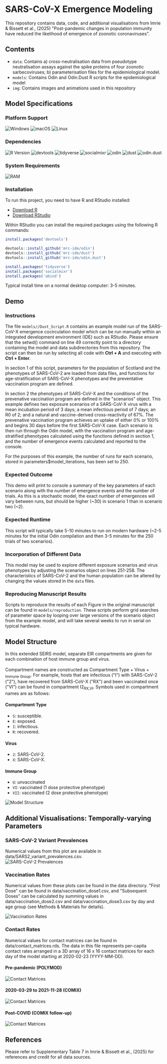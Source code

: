 # SARS-CoV-X Emergence Modeling
This repository contains data, code, and additional visualisations from Imrie & Bissett et al., (2025) "Post-pandemic changes in population immunity have reduced the likelihood of emergence of zoonotic coronaviruses".

## Contents
- `data`: Contains a) cross-neutralisation data from pseudotype neutralisation assays against the spike proteins of four zoonotic sarbecoviruses; b) parameterisation files for the epidemiological model.
- `models`: Contains Odin and Odin.Dust R scripts for the epidemiological model
- `img`: Contains images and animations used in this repository

## Model Specifications
### Platform Support
![Windows](https://img.shields.io/badge/Windows-blue?logo=windows)
![macOS](https://img.shields.io/badge/macOS-black?logo=apple)
![Linux](https://img.shields.io/badge/Linux-grey?logo=linux)

### Dependencies
![R Version](https://img.shields.io/badge/R-4.5.0-blue)
![devtools](https://img.shields.io/badge/devtools-2.4.5-ff69b4)
![tidyverse](https://img.shields.io/badge/tidyverse-2.0.0-blue)
![socialmixr](https://img.shields.io/badge/socialmixr-0.4.0-lightgreen)
![odin](https://img.shields.io/badge/odin-1.5.11-yellow)
![dust](https://img.shields.io/badge/dust-0.15.3-orange)
![odin.dust](https://img.shields.io/badge/odin.dust-0.3.13-red)

### System Requirements
![RAM](https://img.shields.io/badge/minimum%20RAM-8GB-important)

### Installation

To run this project, you need to have R and RStudio installed:

- [Download R](https://cran.r-project.org/)
- [Download RStudio](https://posit.co/download/rstudio-desktop/)

Within RStudio you can install the required packages using the following R commands:

```r
install.packages('devtools')

devtools::install_github('mrc-ide/odin')
devtools::install_github('mrc-ide/dust')
devtools::install_github('mrc-ide/odin.dust')

install.packages('tidyverse')
install.packages('socialmixr')
install.packages('abind')
```

Typical install time on a normal desktop computer: 3-5 minutes.

## Demo
### Instructions
The file `models//Dust_Script.R` contains an example model run of the SARS-CoV-X emergence cocirculation model which can be run manually within an integrated development environment (IDE) such as RStudio. Please ensure that the setwd() command on line 49 correctly point to a directory containing the model and data subdirectories from this repository. The script can then be run by selecting all code with **Ctrl + A** and executing  with **Ctrl + Enter**.

In section 1 of this script, parameters for the population of Scotland and the phenotypes of SARS-CoV-2 are loaded from data files, and functions for age-stratification of SARS-CoV-X phenotypes and the preventative vaccination program are defined.

In section 2 the phenotypes of SARS-CoV-X and the conditions of the prevenative vaccination program are defined in the "scenarios" object. This example defines two exposure scenarios of a SARS-CoV-X virus with a mean incubation period of 3 days; a mean infectious period of 7 days; an R0 of 2; and a natural and vaccine-derived cross-reactivity of 67%. The prevenative vaccination program achieves an uptake of either 0% or 100% and begins 30 days before the first SARS-CoV-X case. Each scenario is then run through the Odin model, with the vaccination program and age-stratified phenotypes calculated using the functions defined in section 1, and the number of emergence events calculated and reported to the console.

For the purposes of this example, the number of runs for each scenario, stored in parameters$model_iterations, has been set to 250.

### Expected Outcome
This demo will print to console a summary of the key parameters of each scenario along with the number of emergence events and the number of trials. As this is a stochastic model, the exact number of emergences will vary between runs, but should be higher (~30) in scenario 1 than in scenario two (~2).

### Expected Runtime
This script will typically take 5-10 minutes to run on modern hardware (~2-5 minutes for the initial Odin compilation and then 3-5 minutes for the 250 trials of two scenarios).

### Incorporation of Different Data
This model may be used to explore different exposure scenarios and virus phenotypes by adjusting the scenarios object on lines 251-258. The characteristics of SARS-CoV-2 and the human population can be altered by changing the values stored in the `data` files.

### Reproducing Manuscript Results
Scripts to reproduce the results of each Figure in the original manuscript can be found in `models/reproduction`. These scripts perform grid searches of parameter space by looping over large versions of the scenario object from the example model, and will take several weeks to run in serial on typical hardware.

## Model Structure
In this extended SEIRS model, separate EIR compartments are given for each combination of host immune group and virus.<br><br>
Compartment names are constructed as Compartment Type + Virus + <sub>Immune Group</sub>. For example, hosts that are infectious ("I") with SARS-CoV-2 ("2"), have recovered from SARS-CoV-X ("RX") and been vaccinated once ("VI") can be found in compartment I2<sub>RX,VI</sub>. Symbols used in compartment names are as follows:
#### Compartment Type
- `S`: susceptible.
- `E`: exposed.
- `I`: infectious.
- `R`: recovered.
#### Virus
- `2`: SARS-CoV-2.
- `X`: SARS-CoV-X.
#### Immune Group
- `U`: unvaccinated
- `VI`: vaccinated (1 dose protective phenotype)
- `VII`: vaccinated (2 dose protective phenotype)

<img src="https://github.com/ryanmimrie/Publications_2025_SARS-CoV-X-Emergence/blob/main/img/Model_Structure.jpg" alt="Model Structure" style="display: block; margin: auto;">

## Additional Visualisations: Temporally-varying Parameters
### SARS-CoV-2 Variant Prevalences
Numerical values from this plot are available in data/SARS2_variant_prevalences.csv.
<img src="https://github.com/ryanmimrie/Publications_2025_SARS-CoV-X-Emergence/blob/main/img/SARS2_Prevalences.jpg" alt="SARS-CoV-2 Prevalences" style="display: block; margin: auto;">

### Vaccination Rates
Numerical values from these plots can be found in the data directory. "First Dose" can be found in data/vaccination_dose1.csv, and "Subsequent Doses" can be calculated by summing values in data/vaccination_dose2.csv and data/vaccination_dose3.csv by day and age group (see Methods & Materials for details).

<img src="https://github.com/ryanmimrie/Publications_2025_SARS-CoV-X-Emergence/blob/main/img/Vaccination_Rates.jpg" alt="Vaccination Rates" style="display: block; margin: auto;">

### Contact Rates
Numerical values for contact matrices can be found in data/contact_matrices.rds. The data in this file represents per-capita contact rates arranged in a 3D array of 16 x 16 contact matrices for each day of the model starting at 2020-02-23 (YYYY-MM-DD).
#### Pre-pandemic (POLYMOD)
<img src="https://github.com/ryanmimrie/Publications_2025_SARS-CoV-X-Emergence/blob/main/img/Contact_Rates_PrePandemic.jpg" alt="Contact Matrices" style="display: block; margin: auto;">

#### 2020-03-29 to 2021-11-28 (COMIX)
<img src="https://github.com/ryanmimrie/Publications_2025_SARS-CoV-X-Emergence/blob/main/img/Contact_Rates_DuringPandemic.jpg" alt="Contact Matrices" style="display: block; margin: auto;">


#### Post-COVID (COMIX follow-up)
<img src="https://github.com/ryanmimrie/Publications_2025_SARS-CoV-X-Emergence/blob/main/img/Contact_Rates_PostPandemic.jpg" alt="Contact Matrices" style="display: block; margin: auto;">

## References
Please refer to Supplementary Table 7 in Imrie & Bissett et al., (2025) for references and credit for all data sources.
